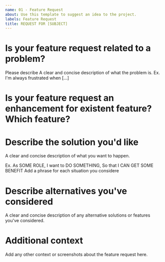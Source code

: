 ```yaml
---
name: 01 - Feature Request
about: Use this template to suggest an idea to the project.
labels: Feature Request
title: REQUEST FOR [SUBJECT]
---
```


# Is your feature request related to a problem? 
Please describe A clear and concise description of what the problem is. 
Ex. I'm always frustrated when [...]

# Is your feature request an enhancement for existent feature? Which feature?


# Describe the solution you'd like 
A clear and concise description of what you want to happen.

Ex. As SOME ROLE, I want to DO SOMETHING, So that I CAN GET SOME BENEFIT
Add a phrase for each situation you considere

# Describe alternatives you've considered 
A clear and concise description of any alternative solutions or features you've considered.

# Additional context 
Add any other context or screenshots about the feature request here.
